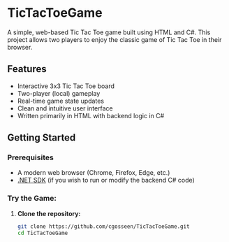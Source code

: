 # TicTacToeGame

A simple, web-based Tic Tac Toe game built using HTML and C#. This project allows two players to enjoy the classic game of Tic Tac Toe in their browser.

## Features

- Interactive 3x3 Tic Tac Toe board
- Two-player (local) gameplay
- Real-time game state updates
- Clean and intuitive user interface
- Written primarily in HTML with backend logic in C#

## Getting Started

### Prerequisites

- A modern web browser (Chrome, Firefox, Edge, etc.)
- [.NET SDK](https://dotnet.microsoft.com/download) (if you wish to run or modify the backend C# code)

### Try the Game:

1. **Clone the repository:**
   ```bash
   git clone https://github.com/cgosseen/TicTacToeGame.git
   cd TicTacToeGame

